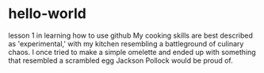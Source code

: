 # hello-world
lesson 1 in learning how to use github
My cooking skills are best described as 'experimental,' with my kitchen resembling a battleground of culinary chaos. I once tried to make a simple omelette and ended up with something that resembled a scrambled egg Jackson Pollock would be proud of.
